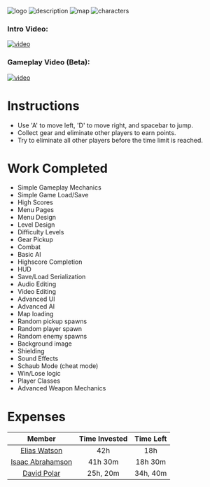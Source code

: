 ![logo](https://i.postimg.cc/NMzKBY5W/logo.png)
![description](https://i.postimg.cc/zf3LMVfn/mission.png)
![map](https://i.postimg.cc/Y2FFMGzR/starter-Copy.png)
![characters](https://img.craftpix.net/2017/08/2d-game-special-forces-character-sprites-sheets-720x480.jpg)


### Intro Video:
<a href="https://dl.dropboxusercontent.com/s/7y2aytmsrd6expd/intro.mp4" target="_blank"><img src="https://encrypted-tbn0.gstatic.com/images?q=tbn:ANd9GcQjbnFBQ1gUQB0QDckKeSn8usHF1DHWXuFcH1xH6lLC8ZjOhGc4" alt="video"/></a>

### Gameplay Video (Beta):
<a href="https://www.useloom.com/share/f4ed9e3211954c40abf793d86c3e48f3" target="_blank"><img src="https://encrypted-tbn0.gstatic.com/images?q=tbn:ANd9GcQjbnFBQ1gUQB0QDckKeSn8usHF1DHWXuFcH1xH6lLC8ZjOhGc4" alt="video"/></a>

# Instructions
* Use 'A' to move left, 'D' to move right, and spacebar to jump. 
* Collect gear and eliminate other players to earn points.  
* Try to eliminate all other players before the time limit is reached.

# Work Completed
* Simple Gameplay Mechanics
* Simple Game Load/Save
* High Scores
* Menu Pages
* Menu Design
* Level Design
* Difficulty Levels
* Gear Pickup
* Combat
* Basic AI
* Highscore Completion
* HUD
* Save/Load Serialization
* Audio Editing
* Video Editing
* Advanced UI
* Advanced AI
* Map loading
* Random pickup spawns
* Random player spawn
* Random enemy spawns
* Background image
* Shielding
* Sound Effects
* Schaub Mode (cheat mode)
* Win/Lose logic
* Player Classes
* Advanced Weapon Mechanics

# Expenses
| Member | Time Invested | Time Left |
|:------:|:-------------:|:---------:|
| [Elias Watson](https://github.com/BJU-CpS209-Team1/Royale-Platformer/wiki/Elias-Time-Sheet)     | 42h | 18h |
| [Isaac Abrahamson](https://github.com/BJU-CpS209-Team1/Royale-Platformer/wiki/Isaac-Time-Sheet) | 41h 30m  | 18h 30m      |
| [David Polar](https://github.com/BJU-CpS209-Team1/Royale-Platformer/wiki/David-Time-Sheet)      | 25h, 20m | 34h, 40m |
